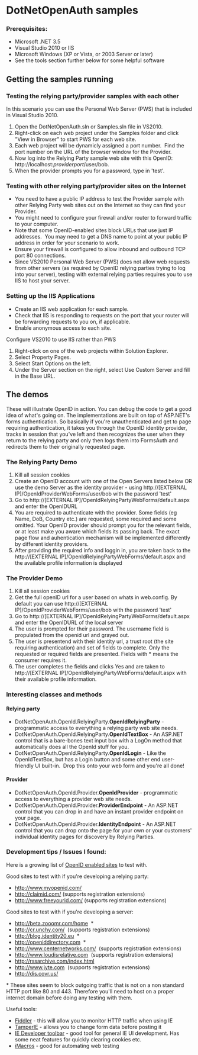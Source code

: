 <h1>
    DotNetOpenAuth samples
</h1>
<h3>
    Prerequisites:</h3>
<ul>
    <li>Microsoft .NET 3.5</li>
    <li>Visual Studio 2010 or IIS</li>
    <li>Microsoft Windows (XP or Vista, or 2003 Server or later)</li>
    <li>See the tools section further below for some helpful software </li>
</ul>
<h2>
    Getting the samples running</h2>
<h3>
    Testing the relying party/provider samples with each other</h3>
<p>
    In this scenario you can use the Personal Web Server (PWS) that is included in Visual
    Studio 2010.</p>
<ol>
    <li>Open the DotNetOpenAuth.sln or Samples.sln file in VS2010.</li>
    <li>Right-click on each web project under the Samples folder and click "View in Browser"
        to start PWS for each web site.</li>
    <li>Each web project will be dynamicly assigned a port number.&nbsp; Find the port number
        on the URL of the browser window for the Provider.&nbsp; </li>
    <li>Now log into the Relying Party sample web site with this OpenID: http://localhost:<i>providerport</i>/user/bob.
    </li>
    <li>When the provider prompts you for a password, type in &#39;test&#39;.</li>
</ol>
<h3>
    Testing with other relying party/provider sites on the Internet</h3>
<ul>
    <li>You need to have a public IP address to test the Provider sample with other Relying
        Party web sites out on the Internet so they can find your Provider.&nbsp; </li>
    <li>You might need to configure your firewall and/or router to forward traffic to your
        computer.</li>
    <li>Note that some OpenID-enabled sites block URLs that use just IP addresses.&nbsp;
        You may need to get a DNS name to point at your public IP address in order for your
        scenario to work.</li>
    <li>Ensure your firewall is configured to allow inbound and outbound TCP port 80 connections.</li>
    <li>Since VS2010 Personal Web Server (PWS) does not allow web requests from other servers
        (as required by OpenID relying parties trying to log into your server), testing
        with external relying parties requires you to use IIS to host your server.</li>
</ul>
<h3>
    Setting up the IIS Applications</h3>
<ul>
    <li>Create an IIS web application for each sample.&nbsp; </li>
    <li>Check that IIS is responding to requests on the port that your router will be forwarding
        requests to you on, if applicable.</li>
    <li>Enable anonymous access to each site.</li>
</ul>
<p>
    Configure VS2010 to use IIS rather than PWS</p>
<ol>
    <li>Right-click on one of the web projects within Solution Explorer.</li>
    <li>Select Property Pages.</li>
    <li>Select Start Options on the left.</li>
    <li>Under the Server section on the right, select Use Custom Server and fill in the
        Base URL.</li>
</ol>
<h2>
    The demos</h2>
<p>
    These will illustrate OpenID in action. You can debug the code to get a good idea
    of what's going on. The implementations are built on top of ASP.NET's forms authentication.
    So basically if you're unauthenticated and get to page requiring authentication,
    it takes you through the OpenID identity provider, tracks in session that you've
    left and then recognizes the user when they return to the relying party and only
    then logs them into FormsAuth and redirects them to their originally requested page.
</p>
<h3>
    The Relying Party Demo
</h3>
<ol>
    <li>Kill all session cookies</li>
    <li>Create an OpenID account with one of the Open Servers listed below OR use the demo
        Server as the identity provider - using http://[EXTERNAL IP]/OpenIdProviderWebForms/user/bob
        with the password 'test'</li>
    <li>Go to http://[EXTERNAL IP]/OpenIdRelyingPartyWebForms/default.aspx and enter the
        OpenIDURL</li>
    <li>You are required to authenticate with the provider. Some fields (eg Name, DoB, Country
        etc.) are requested, some required and some omitted. Your OpenID provider should
        prompt you for the relevant fields, or at least make you aware which fields its
        passing back. The exact page flow and auhentication mechanism will be implemented
        differently by different identity providers.</li>
    <li>After providing the required info and loggin in, you are taken back to the http://[EXTERNAL
        IP]/OpenIdRelyingPartyWebForms/default.aspx and the available profile information
        is displayed</li>
</ol>
<h3>
    The Provider Demo
</h3>
<ol>
    <li>Kill all session cookies</li>
    <li>Get the full openID url for a user based on whats in web.config. By default you
        can use http://[EXTERNAL IP]/OpenIdProviderWebForms/user/bob with the password 'test'</li>
    <li>Go to http://[EXTERNAL IP]/OpenIdRelyingPartyWebForms/default.aspx and enter the
        OpenIDURL of the local server</li>
    <li>The user is prompted for their password. The username field is propulated from the
        openid url and grayed out.</li>
    <li>The user is presentend with their identity url, a trust root (the site requiring
        authentication) and set of fields to complete. Only the requested or required fields
        are presented. Fields with * means the consumer requires it. </li>
    <li>The user completes the fields and clicks Yes and are taken to http://[EXTERNAL IP]/OpenIdRelyingPartyWebForms/default.aspx
        with their available profile information.</li>
</ol>
<h3>
    Interesting classes and methods</h3>
<h4>
    Relying party</h4>
<ul>
    <li>DotNetOpenAuth.OpenId.RelyingParty.<b>OpenIdRelyingParty</b> - programmatic access
        to everything a relying party web site needs.</li>
    <li>DotNetOpenAuth.OpenId.RelyingParty.<b>OpenIdTextBox</b> - An ASP.NET control that
        is a bare-bones text input box with a LogOn method that automatically does all the
        OpenId stuff for you.</li>
    <li>DotNetOpenAuth.OpenId.RelyingParty.<b>OpenIdLogin</b> - Like the OpenIdTextBox,
        but has a Login button and some other end user-friendly UI built-in.&nbsp; Drop
        this onto your web form and you&#39;re all done!</li>
</ul>
<h4>
    Provider</h4>
<ul>
    <li>DotNetOpenAuth.OpenId.Provider.<b>OpenIdProvider</b> - programmatic access to everything
        a provider web site needs.</li>
    <li>DotNetOpenAuth.OpenId.Provider.<b>ProviderEndpoint</b> - An ASP.NET control that
        you can drop in and have an instant provider endpoint on your page.</li>
    <li>DotNetOpenAuth.OpenId.Provider.<b>IdentityEndpoint</b> - An ASP.NET control that
        you can drop onto the page for your own or your customers&#39; individual identity
        pages for discovery by Relying Parties.</li>
</ul>
<h3>
    Development tips / Issues I found:</h3>
<p>
    Here is a growing list of <a href="http://openiddirectory.com/allcats.html">OpenID enabled
        sites</a> to test with.
</p>
<p>
    Good sites to test with if you're developing a relying party:
</p>
<ul>
    <li><a href="http://www.myopenid.com/">http://www.myopenid.com/</a></li>
    <li><a href="http://claimid.com/">http://claimid.com/</a> (supports registration extensions)</li>
    <li><a href="http://www.freeyourid.com/">http://www.freeyourid.com/</a> (supports registration
        extensions)</li>
</ul>
<p>
    Good sites to test with if you're developing a server:
</p>
<ul>
    <li><a href="http://beta.zooomr.com/home">http://beta.zooomr.com/home</a>&nbsp; *</li>
    <li><a href="http://cr.unchy.com/">http://cr.unchy.com/</a>&nbsp; (supports registration
        extensions)</li>
    <li><a href="http://blog.identity20.eu">http://blog.identity20.eu</a>&nbsp; *</li>
    <li><a href="http://openiddirectory.com">http://openiddirectory.com</a>&nbsp; *</li>
    <li><a href="http://www.centernetworks.com/">http://www.centernetworks.com/</a>&nbsp;
        (supports registration extensions)</li>
    <li><a href="http://www.loudisrelative.com">http://www.loudisrelative.com</a>&nbsp;
        (supports registration extensions)</li>
    <li><a href="http://rssarchive.com/index.html">http://rssarchive.com/index.html</a>&nbsp;
    </li>
    <li><a href="http://www.jyte.com">http://www.jyte.com</a>&nbsp; (supports registration
        extensions)</li>
    <li><a href="http://dis.covr.us/">http://dis.covr.us/</a>&nbsp; </li>
</ul>
* These sites seem to block outgoing traffic that is not on a non standard HTTP
port like 80 and 443. Therefore you'll need to host on a proper internet domain
before doing any testing with them.
<p>
    Useful tools:</p>
<ul>
    <li><a href="http://www.fiddlertool.com/fiddler/">Fiddler</a> - this will allow you
        to monitor HTTP traffic when using IE</li>
    <li><a href="http://www.bayden.com/Other/">TamperIE</a> - allows you to change form
        data before posting it</li>
    <li><a href="http://www.microsoft.com/downloads/details.aspx?familyid=E59C3964-672D-4511-BB3E-2D5E1DB91038&amp;displaylang=en">
        IE Developer toolbar</a> - good tool for general IE UI development. Has some neat
        features for quickly clearing cookies etc.</li>
    <li><a href="http://www.iopus.com/download/">iMacros</a> - good for automating web testing</li>
</ul>
